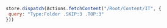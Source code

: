 ```javascript
store.dispatch(Actions.fetchContent("/Root/Content/IT", {
 query: "Type:Folder .SKIP:3 .TOP:3"
}))
```
